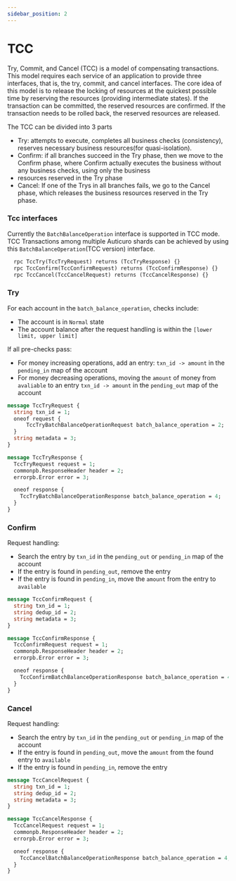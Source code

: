 ```yaml
---
sidebar_position: 2
---
```


# TCC 
Try, Commit, and Cancel (TCC) is a model of compensating transactions. This model requires each service
of an application to provide three interfaces, that is, the try, commit, and cancel interfaces. 
The core idea of this model is to release the locking of resources at the quickest possible time by 
reserving the resources (providing intermediate states). If the transaction can be committed, the 
reserved resources are confirmed. If the transaction needs to be rolled back, the reserved resources are released.

The TCC can be divided into 3 parts
- Try: attempts to execute, completes all business checks (consistency), reserves necessary 
business resources(for quasi-isolation).
- Confirm: if all branches succeed in the Try phase, then we move to the Confirm phase, 
  where Confirm actually executes the business without any business checks, using only the business 
- resources reserved in the Try phase
- Cancel: If one of the Trys in all branches fails, we go to the Cancel phase, which 
  releases the business resources reserved in the Try phase.

### Tcc interfaces
Currently the `BatchBalanceOperation` interface is supported in TCC mode. TCC Transactions among 
multiple Auticuro shards can be achieved by using this `BatchBalanceOperation`(TCC version) 
interface.

```protobuf
  rpc TccTry(TccTryRequest) returns (TccTryResponse) {}
  rpc TccConfirm(TccConfirmRequest) returns (TccConfirmResponse) {}
  rpc TccCancel(TccCancelRequest) returns (TccCancelResponse) {}
```

### Try
For each account in the `batch_balance_operation`, checks include:
- The account is in `Normal` state
- The account balance after the request handling is within the `[lower limit, upper limit]`

If all pre-checks pass:
- For money increasing operations, add an entry: `txn_id -> amount` in the `pending_in` map of the account
- For money decreasing operations, moving the `amount` of money from `avaliable` to an entry 
  `txn_id -> amount` in 
  the 
  `pending_out` map of the account

```protobuf
message TccTryRequest {
  string txn_id = 1;
  oneof request {
      TccTryBatchBalanceOperationRequest batch_balance_operation = 2;
  }
  string metadata = 3;
}

message TccTryResponse {
  TccTryRequest request = 1;
  commonpb.ResponseHeader header = 2;
  errorpb.Error error = 3;

  oneof response {
    TccTryBatchBalanceOperationResponse batch_balance_operation = 4;
  }
}
```

### Confirm
Request handling:
- Search the entry by `txn_id` in the `pending_out` or `pending_in` map of the account
- If the entry is found in `pending_out`, remove the entry
- If the entry is found in `pending_in`, move the `amount` from the entry to `available`

```protobuf
message TccConfirmRequest {
  string txn_id = 1;
  string dedup_id = 2;
  string metadata = 3;
}

message TccConfirmResponse {
  TccConfirmRequest request = 1;
  commonpb.ResponseHeader header = 2;
  errorpb.Error error = 3;

  oneof response {
    TccConfirmBatchBalanceOperationResponse batch_balance_operation = 4;
  }
}
```

### Cancel
Request handling:
- Search the entry by `txn_id` in the `pending_out` or `pending_in` map of the account
- If the entry is found in `pending_out`, move the `amount` from the found entry to `available`
- If the entry is found in `pending_in`, remove the entry

```protobuf
message TccCancelRequest {
  string txn_id = 1;
  string dedup_id = 2;
  string metadata = 3;
}

message TccCancelResponse {
  TccCancelRequest request = 1;
  commonpb.ResponseHeader header = 2;
  errorpb.Error error = 3;

  oneof response {
    TccCancelBatchBalanceOperationResponse batch_balance_operation = 4;
  }
}
```